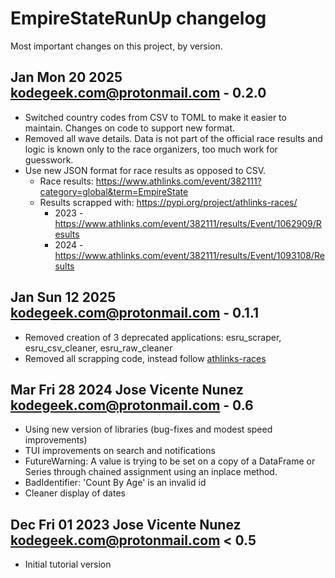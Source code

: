 # EmpireStateRunUp changelog

Most important changes on this project, by version.

## Jan Mon 20 2025 <kodegeek.com@protonmail.com> - 0.2.0
- Switched country codes from CSV to TOML to make it easier to maintain. Changes on code to support new format.
- Removed all wave details. Data is not part of the official race results and logic is known only to the race 
  organizers, too much work for guesswork.
- Use new JSON format for race results as opposed to CSV. 
  - Race results: https://www.athlinks.com/event/382111?category=global&term=EmpireState
  - Results scrapped with: https://pypi.org/project/athlinks-races/
    - 2023 - https://www.athlinks.com/event/382111/results/Event/1062909/Results
    - 2024 - https://www.athlinks.com/event/382111/results/Event/1093108/Results

## Jan Sun 12 2025 <kodegeek.com@protonmail.com> - 0.1.1
- Removed creation of 3 deprecated applications: esru_scraper, esru_csv_cleaner, esru_raw_cleaner
- Removed all scrapping code, instead follow [athlinks-races](https://github.com/josevnz/athlinks-races)

## Mar Fri 28 2024 Jose Vicente Nunez <kodegeek.com@protonmail.com> - 0.6
- Using new version of libraries (bug-fixes and modest speed improvements)
- TUI improvements on search and notifications
- FutureWarning: A value is trying to be set on a copy of a DataFrame or Series through chained assignment using an inplace method.
- BadIdentifier: 'Count By Age' is an invalid id
- Cleaner display of dates

## Dec Fri 01 2023 Jose Vicente Nunez <kodegeek.com@protonmail.com> < 0.5
- Initial tutorial version